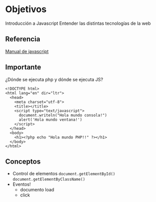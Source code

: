 # Objetivos

Introducción a Javascript
Entender las distintas tecnologías de la web


## Referencia

[Manual de javascript](apuntesPHP.pdf)

## Importante

¿Dónde se ejecuta php y dónde se ejecuta JS?

```
<!DOCTYPE html>
<html lang="en" dir="ltr">
  <head>
    <meta charset="utf-8">
    <title></title>
    <script type="text/javascript">
      document.writeln("Hola mundo consola!")
      alert('Hola mundo ventana!')
    </script>
  </head>
  <body>
    <h1><?php echo "Hola mundo PHP!!" ?></h1>
  </body>
</html>
```

## Conceptos

- Control de elementos ```document.getElementById()``` ```document.getElementByClassName()```
- Eventos!
  - documento load
  - click
